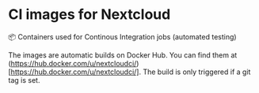 # CI images for Nextcloud

:package: Containers used for Continous Integration jobs (automated testing)

The images are automatic builds on Docker Hub. You can find them at (https://hub.docker.com/u/nextcloudci/)[https://hub.docker.com/u/nextcloudci/]. The build is only triggered if a git tag is set.
